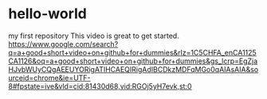 # hello-world
my first repository
This video is great to get started.
https://www.google.com/search?q=a+good+short+video+on+github+for+dummies&rlz=1C5CHFA_enCA1125CA1126&oq=a+good+short+video+on+github+for+dummies&gs_lcrp=EgZjaHJvbWUyCQgAEEUYORigATIHCAEQIRigAdIBCDkzMDFqMGo0qAIAsAIA&sourceid=chrome&ie=UTF-8#fpstate=ive&vld=cid:81430d68,vid:RGOj5yH7evk,st:0
